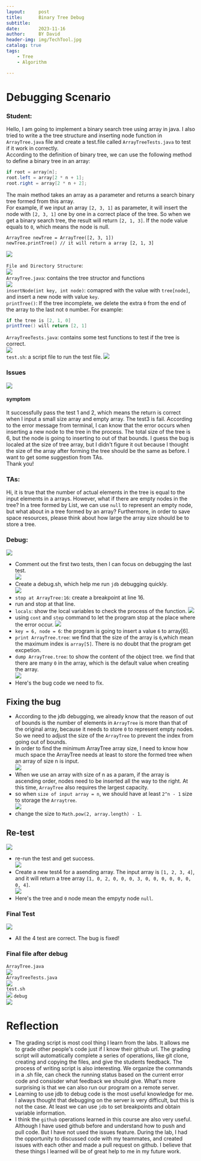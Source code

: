 ```yaml
---
layout:     post
title:      Binary Tree Debug
subtitle:   
date:       2023-11-16
author:     BY David
header-img: img/TechTool.jpg
catalog: true
tags:
    - Tree
    - Algorithm

---
```


# Debugging Scenario
### Student: 
Hello, I am going to implement a binary search tree using array in java. I also tried to write a the tree structure and inserting node function in `ArrayTree.java` file and create a test.file called `ArrayTreeTests.java` to test if it work in correctly.  
According to the definition of binary tree, we can use the following method to define a binary tree in an array:  
```java
if root = array[n];
root.left = array[2 * n + 1];
root.right = array[2 * n + 2];
```
The main method takes an array as a parameter and returns a search binary tree formed from this array.  
For example,  if we input an array `[2, 3, 1]` as parameter, it will insert the node with `[2, 3, 1]` one by one in a correct place of the tree. So when we get a binary search tree, the result will return `[2, 1, 3]`. If the node value equals to `0`, which means the node is null.
```
ArrayTree newTree = ArrayTree([2, 3, 1])
newTree.printTree() // it will return a array [2, 1, 3]
```
![](https://raw.githubusercontent.com/SoulCoder3/SoulCoder3.github.io/master/img/2023-10-31-Debug-Binary-Tree/p22.png)  

`File and Directory Structure`:   
![](https://raw.githubusercontent.com/SoulCoder3/SoulCoder3.github.io/master/img/2023-10-31-Debug-Binary-Tree/p1.png)  
`ArrayTree.java`: contains the tree structor and functions  
![](https://raw.githubusercontent.com/SoulCoder3/SoulCoder3.github.io/master/img/2023-10-31-Debug-Binary-Tree/p2.png)  
`insertNode(int key, int node)`: comapred with the value with `tree[node]`, and insert a new node with value `key`.  
`printTree()`: If the tree incomplete, we delete the extra `0` from the end of the array to the last not `0` number. For example:  
```java
if the tree is [2, 1, 0]
printTree() will return [2, 1]
```  
`ArrayTreeTests.java`: contains some test functions to test if the tree is correct.  
![](https://raw.githubusercontent.com/SoulCoder3/SoulCoder3.github.io/master/img/2023-10-31-Debug-Binary-Tree/p3.png)  
`test.sh`: a script file to run the test file. 
![](https://raw.githubusercontent.com/SoulCoder3/SoulCoder3.github.io/master/img/2023-10-31-Debug-Binary-Tree/p4.png)  

### Issues
![](https://raw.githubusercontent.com/SoulCoder3/SoulCoder3.github.io/master/img/2023-10-31-Debug-Binary-Tree/p5.png)
#### symptom 
It successfully pass the test 1 and 2, which means the return is correct when I input a small size array and empty array. The test3 is fail. According to the error message from terminal, I can know that the error occurs when inserting a new node to the tree in the process. The total size of the tree is 6, but the node is going to inserting to out of that bounds. I guess the bug is localed at the size of tree array, but I didn't figure it out because I thought the size of the array after forming the tree should be the same as before. I want to get some suggestion from TAs.  
Thank you!  

### TAs:
Hi, it is true that the number of actual elements in the tree is equal to the input elements in a arrays. However, what if there are empty nodes in the tree? In a tree formed by List, we can use `null` to represent an empty node, but what about in a tree formed by an array? Furthermore, in order to save space resources, please think about how large the array size should be to store a tree.

### Debug:
![](https://raw.githubusercontent.com/SoulCoder3/SoulCoder3.github.io/master/img/2023-10-31-Debug-Binary-Tree/p6.png)  
* Comment out the first two tests, then I can focus on debugging the last test.     
![](https://raw.githubusercontent.com/SoulCoder3/SoulCoder3.github.io/master/img/2023-10-31-Debug-Binary-Tree/p7.png)  
* Create a debug.sh, which help me run `jdb` debugging quickly.  
![](https://raw.githubusercontent.com/SoulCoder3/SoulCoder3.github.io/master/img/2023-10-31-Debug-Binary-Tree/p8.png)  
* `stop at ArrayTree:16`: create a breakpoint at line 16.  
* run and stop at that line.  
* `locals`: show the local variables to check the process of the function. 
![](https://raw.githubusercontent.com/SoulCoder3/SoulCoder3.github.io/master/img/2023-10-31-Debug-Binary-Tree/p9.png)  
* using `cont` and `step` command to let the program stop at the place where the error occur.
![](https://raw.githubusercontent.com/SoulCoder3/SoulCoder3.github.io/master/img/2023-10-31-Debug-Binary-Tree/p10.png)  
* `key = 6, node = 6`: the program is going to insert a value `6` to array[6]. 
* `print ArrayTree.tree`: we find that the size of the array is `6`,which mean the maximum index is `array[5]`. There is no doubt that the program get excpetion.  
* `dump ArrayTree.tree`: to show the content of the object tree. we find that there are many `0` in the array, which is the default value when creating the array.  
![](https://raw.githubusercontent.com/SoulCoder3/SoulCoder3.github.io/master/img/2023-10-31-Debug-Binary-Tree/p12.png)  
* Here's the bug code we need to fix.  

## Fixing the bug
* According to the jdb debugging, we already know that the reason of out of bounds is the number of elements in `ArrayTree` is more than that of the original array, because it needs to store `0` to represent empty nodes. So we need to adjust the size of the `ArrayTree` to prevent the index from going out of bounds. 
* In order to find the minimum ArrayTree array size, I need to know how much space the ArrayTree needs at least to store the formed tree when an array of size n is input.  
![](https://raw.githubusercontent.com/SoulCoder3/SoulCoder3.github.io/master/img/2023-10-31-Debug-Binary-Tree/p11.png)  
* When we use an array with size of n as a param, if the array is ascending order, nodes need to be inserted all the way to the right. At this time, `ArrayTree` also requires the largest capacity.  
* so when `size of input array = n`, we should have at least `2^n - 1` size to storage the `Arraytree`.  
![](https://raw.githubusercontent.com/SoulCoder3/SoulCoder3.github.io/master/img/2023-10-31-Debug-Binary-Tree/p13.png)  
* change the size to `Math.pow(2, array.length) - 1`.  

## Re-test
![](https://raw.githubusercontent.com/SoulCoder3/SoulCoder3.github.io/master/img/2023-10-31-Debug-Binary-Tree/p14.png)  
* re-run the test and get success.  
![](https://raw.githubusercontent.com/SoulCoder3/SoulCoder3.github.io/master/img/2023-10-31-Debug-Binary-Tree/p15.png)
* Create a new test4 for a asending array.  The input array is `[1, 2, 3, 4]`, and it will return a tree array `[1, 0, 2, 0, 0, 0, 3, 0, 0, 0, 0, 0, 0, 0, 4]`.  
![](https://raw.githubusercontent.com/SoulCoder3/SoulCoder3.github.io/master/img/2023-10-31-Debug-Binary-Tree/p16.png  ) 
* Here's the tree and `0` node mean the empyty node `null`. 

### Final Test
![](https://raw.githubusercontent.com/SoulCoder3/SoulCoder3.github.io/master/img/2023-10-31-Debug-Binary-Tree/p17.png)  
* All the 4 test are correct. The bug is fixed!  

### Final file after debug
`ArrayTree.java`  
![](https://raw.githubusercontent.com/SoulCoder3/SoulCoder3.github.io/master/img/2023-10-31-Debug-Binary-Tree/p18.png)  
`ArrayTreeTests.java`  
![](https://raw.githubusercontent.com/SoulCoder3/SoulCoder3.github.io/master/img/2023-10-31-Debug-Binary-Tree/p19.png)  
`test.sh`  
![](https://raw.githubusercontent.com/SoulCoder3/SoulCoder3.github.io/master/img/2023-10-31-Debug-Binary-Tree/p20.png)
`debug`    
![](https://raw.githubusercontent.com/SoulCoder3/SoulCoder3.github.io/master/img/2023-10-31-Debug-Binary-Tree/p21.png)  

# Reflection
* The grading script is most cool thing I learn from the labs. It allows me to grade other people's code just if I know their github url. The grading script will automatically complete a series of operations, like git clone, creating and copying the files, and give the students feedback. The process of writing script is also interesting. We organize the commands in a .sh file, can check the running status based on the current error code and consisder what feedback we should give. What's more surprising is that we can also run our program on a remote server.  
* Learning to use jdb to debug code is the most useful knowledge for me. I always thought that debugging on the server is very difficult, but this is not the case. At least we can use `jdb` to set breakpoints and obtain variable information.  
*  I think the `github` operations learned in this course are also very useful. Although I have used github before and understand how to push and pull code. But I have not used the issues feature. During the lab, I had the opportunity to discussed code with my teammates, and created issues with each other and made a pull request on github. I believe that these things I learned will be of great help to me in my future work.  